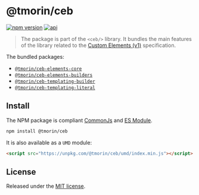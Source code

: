 # @tmorin/ceb

[![npm version](https://badge.fury.io/js/%40tmorin%2Fceb.svg)](https://badge.fury.io/js/%40tmorin%2Fceb)
[![api](https://img.shields.io/badge/-api-informational.svg)](https://tmorin.github.io/ceb/api/modules/_tmorin_ceb_bundle_web.html)

> The package is part of the `<ceb/>` library.
> It bundles the main features of the library related to the [Custom Elements (v1)] specification.

The bundled packages:

- [`@tmorin/ceb-elements-core`](../ceb-elements-core)
- [`@tmorin/ceb-elements-builders`](../ceb-elements-builders)
- [`@tmorin/ceb-templating-builder`](../ceb-templating-builder)
- [`@tmorin/ceb-templating-literal`](../ceb-templating-literal)

## Install

The NPM package is compliant [CommonJs](https://flaviocopes.com/commonjs) and [ES Module](https://flaviocopes.com/es-modules).

```bash
npm install @tmorin/ceb
```

It is also available as a `UMD` module:

```html
<script src="https://unpkg.com/@tmorin/ceb/umd/index.min.js"></script>
```

## License

Released under the [MIT license].

[Custom Elements (v1)]: https://html.spec.whatwg.org/multipage/custom-elements.html
[MIT license]: http://opensource.org/licenses/MIT
